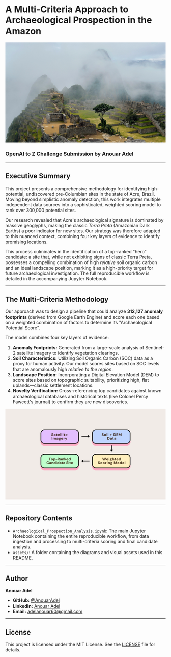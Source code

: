 # A Multi-Criteria Approach to Archaeological Prospection in the Amazon

![Project Banner](assets/project_banner.jpg)

### OpenAI to Z Challenge Submission by Anouar Adel

---

## Executive Summary

This project presents a comprehensive methodology for identifying high-potential, undiscovered pre-Columbian sites in the state of Acre, Brazil. Moving beyond simplistic anomaly detection, this work integrates multiple independent data sources into a sophisticated, weighted scoring model to rank over 300,000 potential sites.

Our research revealed that Acre's archaeological signature is dominated by massive geoglyphs, making the classic *Terra Preta* (Amazonian Dark Earths) a poor indicator for new sites. Our strategy was therefore adapted to this nuanced context, combining four key layers of evidence to identify promising locations.

This process culminates in the identification of a top-ranked "hero" candidate: a site that, while not exhibiting signs of classic Terra Preta, possesses a compelling combination of high *relative* soil organic carbon and an ideal landscape position, marking it as a high-priority target for future archaeological investigation. The full reproducible workflow is detailed in the accompanying Jupyter Notebook.

---

## The Multi-Criteria Methodology

Our approach was to design a pipeline that could analyze **312,127 anomaly footprints** (derived from Google Earth Engine) and score each one based on a weighted combination of factors to determine its "Archaeological Potential Score".

The model combines four key layers of evidence:

1.  **Anomaly Footprints:** Generated from a large-scale analysis of Sentinel-2 satellite imagery to identify vegetation clearings.
2.  **Soil Characteristics:** Utilizing Soil Organic Carbon (SOC) data as a proxy for human activity. Our model scores sites based on SOC levels that are anomalously high *relative to the region*.
3.  **Landscape Position:** Incorporating a Digital Elevation Model (DEM) to score sites based on topographic suitability, prioritizing high, flat uplands—classic settlement locations.
4.  **Novelty Verification:** Cross-referencing top candidates against known archaeological databases and historical texts (like Colonel Percy Fawcett's journal) to confirm they are new discoveries.

![Methodology Diagram](assets/methodology_diagram.png)

---

## Repository Contents

*   `Archaeological_Prospection_Analysis.ipynb`: The main Jupyter Notebook containing the entire reproducible workflow, from data ingestion and processing to multi-criteria scoring and final candidate analysis.
*   `assets/`: A folder containing the diagrams and visual assets used in this README.

---

## Author

**Anouar Adel**
*   **GitHub:** [@AnouarAdel](https://github.com/AnouarAdel)
*   **LinkedIn:** [Anouar Adel](https://www.linkedin.com/in/anouar-adel-0a4928323/)
*   **Email:** [adelanouar60@gmail.com](mailto:adelanouar60@gmail.com)

---

## License

This project is licensed under the MIT License. See the [LICENSE](LICENSE) file for details.